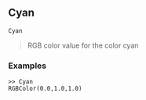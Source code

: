 ## Cyan

```
Cyan
```

> RGB color value for the color cyan

### Examples

```
>> Cyan
RGBColor(0.0,1.0,1.0)
```
